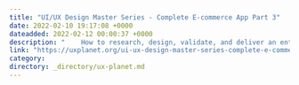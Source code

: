 ```yaml
---
title: "UI/UX Design Master Series - Complete E-commerce App Part 3"
date: 2022-02-10 19:17:08 +0000
dateadded: 2022-02-12 00:00:37 +0000
description: "    How to research, design, validate, and deliver an entire e-commerce app from the ground-up.  Continue reading on UX Planet »  "
link: "https://uxplanet.org/ui-ux-design-master-series-complete-e-commerce-app-part-3-c643832e7d9d?source=rss----819cc2aaeee0---4"
category:
directory: _directory/ux-planet.md
---
```

